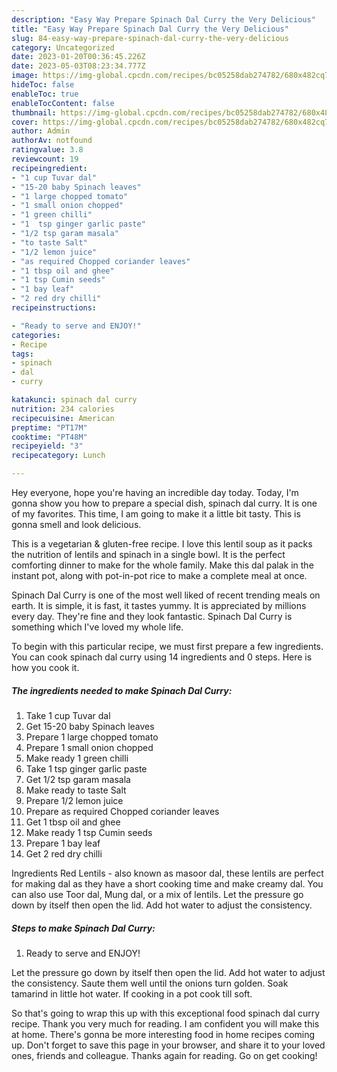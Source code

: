```yaml
---
description: "Easy Way Prepare Spinach Dal Curry the Very Delicious"
title: "Easy Way Prepare Spinach Dal Curry the Very Delicious"
slug: 84-easy-way-prepare-spinach-dal-curry-the-very-delicious
category: Uncategorized
date: 2023-01-20T00:36:45.226Z
date: 2023-05-03T08:23:34.777Z
image: https://img-global.cpcdn.com/recipes/bc05258dab274782/680x482cq70/spinach-dal-curry-recipe-main-photo.jpg
hideToc: false
enableToc: true
enableTocContent: false
thumbnail: https://img-global.cpcdn.com/recipes/bc05258dab274782/680x482cq70/spinach-dal-curry-recipe-main-photo.jpg
cover: https://img-global.cpcdn.com/recipes/bc05258dab274782/680x482cq70/spinach-dal-curry-recipe-main-photo.jpg
author: Admin
authorAv: notfound
ratingvalue: 3.8
reviewcount: 19
recipeingredient:
- "1 cup Tuvar dal"
- "15-20 baby Spinach leaves"
- "1 large chopped tomato"
- "1 small onion chopped"
- "1 green chilli"
- "1  tsp ginger garlic paste"
- "1/2 tsp garam masala"
- "to taste Salt"
- "1/2 lemon juice"
- "as required Chopped coriander leaves"
- "1 tbsp oil and ghee"
- "1 tsp Cumin seeds"
- "1 bay leaf"
- "2 red dry chilli"
recipeinstructions:

- "Ready to serve and ENJOY!"
categories:
- Recipe
tags:
- spinach
- dal
- curry

katakunci: spinach dal curry 
nutrition: 234 calories
recipecuisine: American
preptime: "PT17M"
cooktime: "PT48M"
recipeyield: "3"
recipecategory: Lunch

---
```



Hey everyone, hope you're having an incredible day today. Today, I'm gonna show you how to prepare a special dish, spinach dal curry. It is one of my favorites. This time, I am going to make it a little bit tasty. This is gonna smell and look delicious.

This is a vegetarian &amp; gluten-free recipe. I love this lentil soup as it packs the nutrition of lentils and spinach in a single bowl. It is the perfect comforting dinner to make for the whole family. Make this dal palak in the instant pot, along with pot-in-pot rice to make a complete meal at once.

Spinach Dal Curry is one of the most well liked of recent trending meals on earth. It is simple, it is fast, it tastes yummy. It is appreciated by millions every day. They're fine and they look fantastic. Spinach Dal Curry is something which I've loved my whole life.


To begin with this particular recipe, we must first prepare a few ingredients. You can cook spinach dal curry using 14 ingredients and 0 steps. Here is how you cook it.

<!--inarticleads1-->

##### The ingredients needed to make Spinach Dal Curry:

1. Take 1 cup Tuvar dal
1. Get 15-20 baby Spinach leaves
1. Prepare 1 large chopped tomato
1. Prepare 1 small onion chopped
1. Make ready 1 green chilli
1. Take 1  tsp ginger garlic paste
1. Get 1/2 tsp garam masala
1. Make ready to taste Salt
1. Prepare 1/2 lemon juice
1. Prepare as required Chopped coriander leaves
1. Get 1 tbsp oil and ghee
1. Make ready 1 tsp Cumin seeds
1. Prepare 1 bay leaf
1. Get 2 red dry chilli


Ingredients Red Lentils - also known as masoor dal, these lentils are perfect for making dal as they have a short cooking time and make creamy dal. You can also use Toor dal, Mung dal, or a mix of lentils. Let the pressure go down by itself then open the lid. Add hot water to adjust the consistency. 

<!--inarticleads2-->

##### Steps to make Spinach Dal Curry:


1. Ready to serve and ENJOY!

Let the pressure go down by itself then open the lid. Add hot water to adjust the consistency. Saute them well until the onions turn golden. Soak tamarind in little hot water. If cooking in a pot cook till soft. 

So that's going to wrap this up with this exceptional food spinach dal curry recipe. Thank you very much for reading. I am confident you will make this at home. There's gonna be more interesting food in home recipes coming up. Don't forget to save this page in your browser, and share it to your loved ones, friends and colleague. Thanks again for reading. Go on get cooking!
